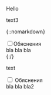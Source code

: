Hello

<link rel="stylesheet" href="../techno.css?">

text3

{::nomarkdown}
<div><input type="checkbox" class="switch-label" id=xxx><label class=explanationbutton for=xxx><span class="switch-label">Обяснения</span></label>
<div class="explanation">
	bla bla bla
</div> 
</div>
{:/}

text

<div> 
<input type="checkbox" class="switch-label" id=xxx2>
	 <label class=explanationbutton for=xxx2><span class="switch-label">Обяснения</span></label>
	 <div class="explanation">
			bla bla bla2
	 </div> 
 </div>
